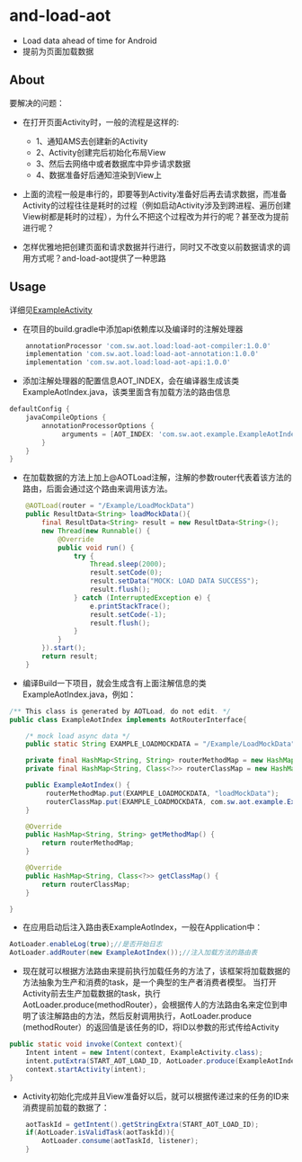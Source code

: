 and-load-aot
===============

- Load data ahead of time for Android
- 提前为页面加载数据



About
-----

要解决的问题：
- 在打开页面Activity时，一般的流程是这样的:
    - 1、通知AMS去创建新的Activity
    - 2、Activity创建完后初始化布局View 
    - 3、然后去网络中或者数据库中异步请求数据
    - 4、数据准备好后通知渲染到View上
    
- 上面的流程一般是串行的，即要等到Activity准备好后再去请求数据，而准备Activity的过程往往是耗时的过程（例如启动Activity涉及到跨进程、遍历创建View树都是耗时的过程），为什么不把这个过程改为并行的呢？甚至改为提前进行呢？

- 怎样优雅地把创建页面和请求数据并行进行，同时又不改变以前数据请求的调用方式呢？and-load-aot提供了一种思路



Usage
-----

详细见[ExampleActivity](https://github.com/heimashi/and-load-aot/blob/master/example/src/main/java/com/sw/aot/example/ExampleActivity.java)

- 在项目的build.gradle中添加api依赖库以及编译时的注解处理器
```groovy
    annotationProcessor 'com.sw.aot.load:load-aot-compiler:1.0.0'
    implementation 'com.sw.aot.load:load-aot-annotation:1.0.0'
    implementation 'com.sw.aot.load:load-aot-api:1.0.0'
```

- 添加注解处理器的配置信息AOT_INDEX，会在编译器生成该类ExampleAotIndex.java，该类里面含有加载方法的路由信息
```groovy
defaultConfig {
    javaCompileOptions {
        annotationProcessorOptions {
             arguments = [AOT_INDEX: 'com.sw.aot.example.ExampleAotIndex']
        }
    }
}
```
    
- 在加载数据的方法上加上@AOTLoad注解，注解的参数router代表着该方法的路由，后面会通过这个路由来调用该方法。    
```java
    @AOTLoad(router = "/Example/LoadMockData")
    public ResultData<String> loadMockData(){
        final ResultData<String> result = new ResultData<String>();
        new Thread(new Runnable() {
            @Override
            public void run() {
                try {
                    Thread.sleep(2000);
                    result.setCode(0);
                    result.setData("MOCK: LOAD DATA SUCCESS");
                    result.flush();
                } catch (InterruptedException e) {
                    e.printStackTrace();
                    result.setCode(-1);
                    result.flush();
                }
            }
        }).start();
        return result;
    }
```

- 编译Build一下项目，就会生成含有上面注解信息的类ExampleAotIndex.java，例如：
```java
/** This class is generated by AOTLoad, do not edit. */
public class ExampleAotIndex implements AotRouterInterface{

    /* mock load async data */
    public static String EXAMPLE_LOADMOCKDATA = "/Example/LoadMockData";

    private final HashMap<String, String> routerMethodMap = new HashMap<String, String>();
    private final HashMap<String, Class<?>> routerClassMap = new HashMap<String, Class<?>>();

    public ExampleAotIndex() {
         routerMethodMap.put(EXAMPLE_LOADMOCKDATA, "loadMockData");
         routerClassMap.put(EXAMPLE_LOADMOCKDATA, com.sw.aot.example.ExampleActivity.class );
    }

    @Override
    public HashMap<String, String> getMethodMap() {
        return routerMethodMap;
    }

    @Override
    public HashMap<String, Class<?>> getClassMap() {
        return routerClassMap;
    }

}
```


- 在应用启动后注入路由表ExampleAotIndex，一般在Application中：
```java
AotLoader.enableLog(true);//是否开始日志
AotLoader.addRouter(new ExampleAotIndex());//注入加载方法的路由表
```


- 现在就可以根据方法路由来提前执行加载任务的方法了，该框架将加载数据的方法抽象为生产和消费的task，是一个典型的生产者消费者模型。
当打开Activity前去生产加载数据的task，执行AotLoader.produce(methodRouter），会根据传人的方法路由名来定位到申明了该注解路由的方法，然后反射调用执行，AotLoader.produce
(methodRouter）的返回值是该任务的ID，将ID以参数的形式传给Activity
```java
public static void invoke(Context context){
    Intent intent = new Intent(context, ExampleActivity.class);
    intent.putExtra(START_AOT_LOAD_ID, AotLoader.produce(ExampleAotIndex.EXAMPLE_LOADMOCKDATA));
    context.startActivity(intent);
}
```

- Activity初始化完成并且View准备好以后，就可以根据传递过来的任务的ID来消费提前加载的数据了：
```java
    aotTaskId = getIntent().getStringExtra(START_AOT_LOAD_ID);
    if(AotLoader.isValidTask(aotTaskId)){
        AotLoader.consume(aotTaskId, listener);
    }
```

